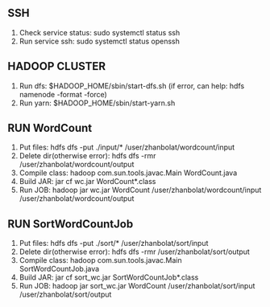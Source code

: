 ## SSH

1. Check service status: sudo systemctl status ssh
2. Run service ssh: sudo systemctl status openssh

## HADOOP CLUSTER

1. Run dfs: $HADOOP_HOME/sbin/start-dfs.sh (if error, can help: hdfs namenode -format -force)
2. Run yarn: $HADOOP_HOME/sbin/start-yarn.sh

## RUN WordCount

1. Put files: hdfs dfs -put ./input/* /user/zhanbolat/wordcount/input
2. Delete dir(otherwise error): hdfs dfs -rmr /user/zhanbolat/wordcount/output
3. Compile class: hadoop com.sun.tools.javac.Main WordCount.java
4. Build JAR: jar cf wc.jar WordCount*.class
5. Run JOB: hadoop jar wc.jar WordCount /user/zhanbolat/wordcount/input /user/zhanbolat/wordcount/output

## RUN SortWordCountJob

1. Put files: hdfs dfs -put ./sort/* /user/zhanbolat/sort/input
2. Delete dir(otherwise error): hdfs dfs -rmr /user/zhanbolat/sort/output
3. Compile class: hadoop com.sun.tools.javac.Main SortWordCountJob.java
4. Build JAR: jar cf sort_wc.jar SortWordCountJob*.class
5. Run JOB: hadoop jar sort_wc.jar WordCount /user/zhanbolat/sort/input /user/zhanbolat/sort/output